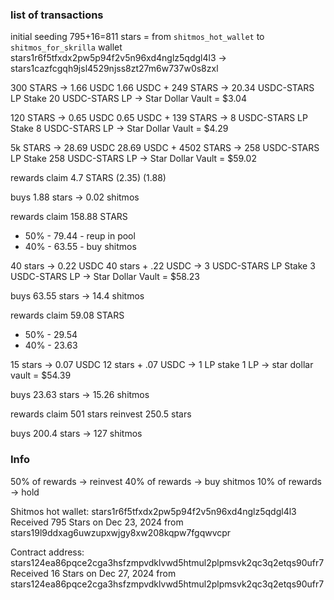 ### list of transactions

initial seeding
795+16=811 stars = from `shitmos_hot_wallet` to `shitmos_for_skrilla` wallet 
stars1r6f5tfxdx2pw5p94f2v5n96xd4nglz5qdgl4l3 -> stars1cazfcgqh9jsl4529njss8zt27m6w737w0s8zxl

300 STARS -> 1.66 USDC
1.66 USDC + 249 STARS -> 20.34 USDC-STARS LP
Stake 20 USDC-STARS LP -> Star Dollar Vault = $3.04

120 STARS -> 0.65 USDC
0.65 USDC + 139 STARS -> 8 USDC-STARS LP
Stake 8 USDC-STARS LP -> Star Dollar Vault = $4.29

5k STARS -> 28.69 USDC
28.69 USDC + 4502 STARS -> 258 USDC-STARS LP
Stake 258 USDC-STARS LP -> Star Dollar Vault = $59.02

rewards
claim 4.7 STARS (2.35) (1.88)

buys
1.88 stars -> 0.02 shitmos

rewards
claim 158.88 STARS
- 50% - 79.44 - reup in pool
- 40% - 63.55 - buy shitmos

40 stars -> 0.22 USDC
40 stars + .22 USDC -> 3 USDC-STARS LP
Stake 3 USDC-STARS LP -> Star Dollar Vault = $58.23

buys
63.55 stars -> 14.4 shitmos

rewards
claim 59.08 STARS
- 50% - 29.54
- 40% - 23.63

15 stars -> 0.07 USDC
12 stars + .07 USDC -> 1 LP
stake 1 LP -> star dollar vault = $54.39

buys
23.63 stars -> 15.26 shitmos

rewards
claim 501 stars
reinvest 250.5 stars

buys
200.4 stars -> 127 shitmos



### Info
50% of rewards -> reinvest
40% of rewards -> buy shitmos
10% of rewards -> hold

Shitmos hot wallet: stars1r6f5tfxdx2pw5p94f2v5n96xd4nglz5qdgl4l3
Received 795 Stars on Dec 23, 2024 from stars19l9ddxag6uwzupxwjgy8xw208kqpw7fgqwvcpr

Contract address:
stars124ea86pqce2cga3hsfzmpvdklvwd5htmul2plpmsvk2qc3q2etqs90ufr7
Received 16 Stars on Dec 27, 2024 from stars124ea86pqce2cga3hsfzmpvdklvwd5htmul2plpmsvk2qc3q2etqs90ufr7
